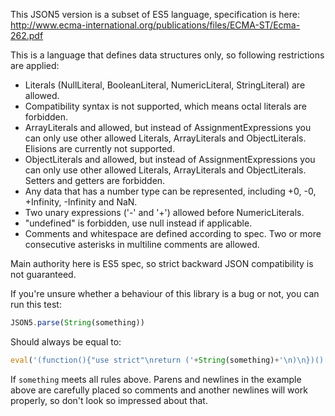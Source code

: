 
This JSON5 version is a subset of ES5 language, specification is here:
http://www.ecma-international.org/publications/files/ECMA-ST/Ecma-262.pdf

This is a language that defines data structures only, so following restrictions are applied:

- Literals (NullLiteral, BooleanLiteral, NumericLiteral, StringLiteral) are allowed.
- Compatibility syntax is not supported, which means octal literals are forbidden.
- ArrayLiterals and allowed, but instead of AssignmentExpressions you can only use other allowed Literals, ArrayLiterals and ObjectLiterals. Elisions are currently not supported.
- ObjectLiterals and allowed, but instead of AssignmentExpressions you can only use other allowed Literals, ArrayLiterals and ObjectLiterals. Setters and getters are forbidden.
- Any data that has a number type can be represented, including +0, -0, +Infinity, -Infinity and NaN.
- Two unary expressions ('-' and '+') allowed before NumericLiterals.
- "undefined" is forbidden, use null instead if applicable.
- Comments and whitespace are defined according to spec. Two or more consecutive asterisks in multiline comments are allowed.

Main authority here is ES5 spec, so strict backward JSON compatibility is not guaranteed.

If you're unsure whether a behaviour of this library is a bug or not, you can run this test:

```javascript
JSON5.parse(String(something))
```

Should always be equal to:

```javascript
eval('(function(){"use strict"\nreturn ('+String(something)+'\n)\n})()')
```

If `something` meets all rules above. Parens and newlines in the example above are carefully placed so comments and another newlines will work properly, so don't look so impressed about that.


